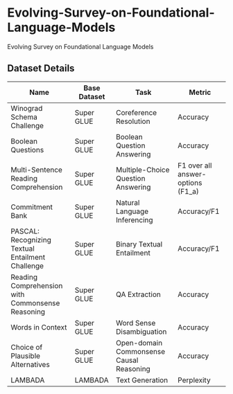 # Evolving-Survey-on-Foundational-Language-Models
Evolving Survey on Foundational Language Models

## Dataset Details

| Name      | Base Dataset | Task | Metric |
| - | - | - | - |
| Winograd Schema Challenge     | Super GLUE      | Coreference Resolution | Accuracy |
| Boolean Questions     | Super GLUE      | Boolean Question Answering | Accuracy |
| Multi-Sentence Reading Comprehension     | Super GLUE      | Multiple-Choice Question Answering | F1 over all answer-options (F1_a) |
|   Commitment Bank   | Super GLUE      | Natural Language Inferencing | Accuracy/F1 |
|   PASCAL: Recognizing Textual Entailment Challenge   | Super GLUE      | Binary Textual Entailment | Accuracy/F1 |
| Reading Comprehension with Commonsense Reasoning     | Super GLUE      | QA Extraction | Accuracy |
| Words in Context     | Super GLUE      | Word Sense Disambiguation | Accuracy |
| Choice of Plausible Alternatives   | Super GLUE      | Open-domain Commonsense Causal Reasoning | Accuracy |
| LAMBADA  | LAMBADA    | Text Generation | Perplexity |